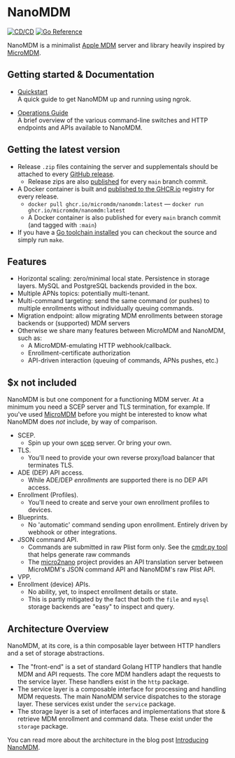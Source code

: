 # NanoMDM

[![CD/CD](https://github.com/micromdm/nanomdm/actions/workflows/on-push-pr.yml/badge.svg)](https://github.com/micromdm/nanomdm/actions/workflows/on-push-pr.yml) [![Go Reference](https://pkg.go.dev/badge/github.com/micromdm/nanomdm.svg)](https://pkg.go.dev/github.com/micromdm/nanomdm)

NanoMDM is a minimalist [Apple MDM](https://developer.apple.com/documentation/devicemanagement) server and library heavily inspired by [MicroMDM](https://github.com/micromdm/micromdm).

## Getting started & Documentation

- [Quickstart](docs/quickstart.md)  
A quick guide to get NanoMDM up and running using ngrok.

- [Operations Guide](docs/operations-guide.md)  
A brief overview of the various command-line switches and HTTP endpoints and APIs available to NanoMDM.

## Getting the latest version

* Release `.zip` files containing the server and supplementals should be attached to every [GitHub release](https://github.com/micromdm/nanomdm/releases).
  * Release zips are also [published](https://github.com/micromdm/nanomdm/actions) for every `main` branch commit.
* A Docker container is built and [published to the GHCR.io](http://ghcr.io/micromdm/nanomdm) registry for every release.
  * `docker pull ghcr.io/micromdm/nanomdm:latest` — `docker run ghcr.io/micromdm/nanomdm:latest`
  * A Docker container is also published for every `main` branch commit (and tagged with `:main`)
* If you have a [Go toolchain installed](https://go.dev/doc/install) you can checkout the source and simply run `make`.

## Features

- Horizontal scaling: zero/minimal local state. Persistence in storage layers. MySQL and PostgreSQL backends provided in the box.
- Multiple APNs topics: potentially multi-tenant.
- Multi-command targeting: send the same command (or pushes) to multiple enrollments without individually queuing commands.
- Migration endpoint: allow migrating MDM enrollments between storage backends or (supported) MDM servers
- Otherwise we share many features between MicroMDM and NanoMDM, such as:
  - A MicroMDM-emulating HTTP webhook/callback.
  - Enrollment-certificate authorization
  - API-driven interaction (queuing of commands, APNs pushes, etc.)

## $x not included

NanoMDM is but one component for a functioning MDM server. At a minimum you need a SCEP server and TLS termination, for example. If you've used [MicroMDM](https://github.com/micromdm/micromdm) before you might be interested to know what NanoMDM does *not* include, by way of comparison.

- SCEP.
  - Spin up your own [scep](https://github.com/micromdm/scep) server. Or bring your own.
- TLS.
  - You'll need to provide your own reverse proxy/load balancer that terminates TLS.
- ADE (DEP) API access.
  - While ADE/DEP *enrollments* are supported there is no DEP API access.
- Enrollment (Profiles).
  - You'll need to create and serve your own enrollment profiles to devices.
- Blueprints.
  - No 'automatic' command sending upon enrollment. Entirely driven by webhook or other integrations.
- JSON command API.
  - Commands are submitted in raw Plist form only. See the [cmdr.py tool](tools/cmdr.py) that helps generate raw commands
  - The [micro2nano](https://github.com/micromdm/micro2nano) project provides an API translation server between MicroMDM's JSON command API and NanoMDM's raw Plist API.
- VPP.
- Enrollment (device) APIs.
  - No ability, yet, to inspect enrollment details or state.
  - This is partly mitigated by the fact that both the `file` and `mysql` storage backends are "easy" to inspect and query.

## Architecture Overview

NanoMDM, at its core, is a thin composable layer between HTTP handlers and a set of storage abstractions.

- The "front-end" is a set of standard Golang HTTP handlers that handle MDM and API requests. The core MDM handlers adapt the requests to the service layer. These handlers exist in the `http` package.
- The service layer is a composable interface for processing and handling MDM requests. The main NanoMDM service dispatches to the storage layer. These services exist under the `service` package.
- The storage layer is a set of interfaces and implementations that store & retrieve MDM enrollment and command data. These exist under the `storage` package.

You can read more about the architecture in the blog post [Introducing NanoMDM](https://micromdm.io/blog/introducing-nanomdm/).
